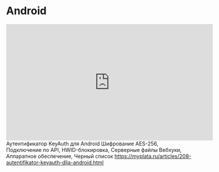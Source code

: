 # Android
[<iframe width="560" height="315" src="https://www.youtube.com/embed/HWDUdPYb7Nc?si=mdp_-wyoeGwze1_X" title="YouTube video player" frameborder="0" allow="accelerometer; autoplay; clipboard-write; encrypted-media; gyroscope; picture-in-picture; web-share" allowfullscreen></iframe>](https://www.youtube.com/watch?v=HWDUdPYb7Nc)
Аутентификатор KeyAuth для Android
Шифрование AES-256, Подключение по API, HWID-блокировка, Серверные файлы Вебхуки, Аппаратное обеспечение, Черный список
https://myplata.ru/articles/208-autentifikator-keyauth-dlja-android.html
